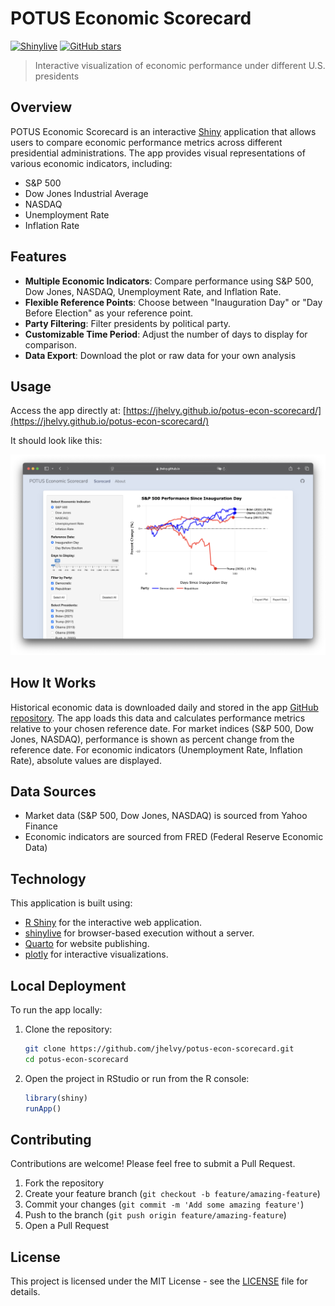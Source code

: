 # POTUS Economic Scorecard

[![Shinylive](https://img.shields.io/badge/Shinylive-2.0.0-blue)](https://posit.co/blog/shinylive-for-r/)
[![GitHub stars](https://img.shields.io/github/stars/jhelvy/potus-econ-scorecard?style=social)](https://github.com/jhelvy/potus-econ-scorecard)

> Interactive visualization of economic performance under different U.S. presidents

## Overview

POTUS Economic Scorecard is an interactive [Shiny](https://shiny.posit.co/) application that allows users to compare economic performance metrics across different presidential administrations. The app provides visual representations of various economic indicators, including:

- S&P 500
- Dow Jones Industrial Average
- NASDAQ
- Unemployment Rate
- Inflation Rate

## Features

- **Multiple Economic Indicators**: Compare performance using S&P 500, Dow Jones, NASDAQ, Unemployment Rate, and Inflation Rate.
- **Flexible Reference Points**: Choose between "Inauguration Day" or "Day Before Election" as your reference point.
- **Party Filtering**: Filter presidents by political party.
- **Customizable Time Period**: Adjust the number of days to display for comparison.
- **Data Export**: Download the plot or raw data for your own analysis

## Usage

Access the app directly at: [https://jhelvy.github.io/potus-econ-scorecard/](https://jhelvy.github.io/potus-econ-scorecard/)

It should look like this:

![POTUS Economic Scorecard Interface](https://raw.githubusercontent.com/jhelvy/potus-econ-scorecard/main/screenshot.png)

## How It Works

Historical economic data is downloaded daily and stored in the app [GitHub repository](https://github.com/jhelvy/potus-econ-scorecard). The app loads this data and calculates performance metrics relative to your chosen reference date. For market indices (S&P 500, Dow Jones, NASDAQ), performance is shown as percent change from the reference date. For economic indicators (Unemployment Rate, Inflation Rate), absolute values are displayed.

## Data Sources

- Market data (S&P 500, Dow Jones, NASDAQ) is sourced from Yahoo Finance
- Economic indicators are sourced from FRED (Federal Reserve Economic Data)

## Technology

This application is built using:

- [R Shiny](https://shiny.posit.co/) for the interactive web application.
- [shinylive](https://posit-dev.github.io/r-shinylive/) for browser-based execution without a server.
- [Quarto](https://quarto.org/) for website publishing.
- [plotly](https://plotly.com/r/) for interactive visualizations.

## Local Deployment

To run the app locally:

1. Clone the repository:

   ```bash
   git clone https://github.com/jhelvy/potus-econ-scorecard.git
   cd potus-econ-scorecard
   ```

2. Open the project in RStudio or run from the R console:
   ```r
   library(shiny)
   runApp()
   ```

## Contributing

Contributions are welcome! Please feel free to submit a Pull Request.

1. Fork the repository
2. Create your feature branch (`git checkout -b feature/amazing-feature`)
3. Commit your changes (`git commit -m 'Add some amazing feature'`)
4. Push to the branch (`git push origin feature/amazing-feature`)
5. Open a Pull Request

## License

This project is licensed under the MIT License - see the [LICENSE](LICENSE) file for details.

